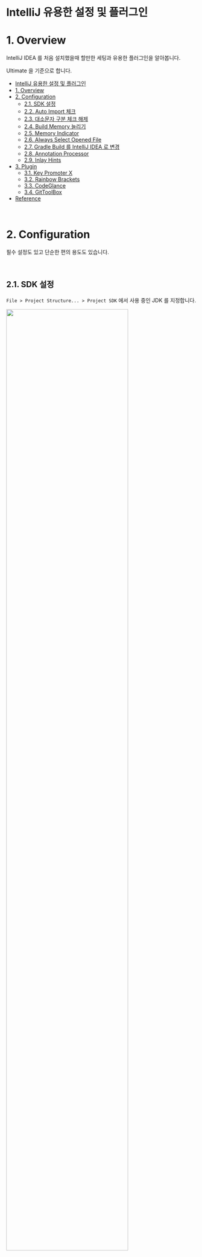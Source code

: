 # IntelliJ 유용한 설정 및 플러그인

# 1. Overview

IntelliJ IDEA 를 처음 설치했을때 할만한 세팅과 유용한 플러그인을 알아봅니다.

Ultimate 을 기준으로 합니다.

- [IntelliJ 유용한 설정 및 플러그인](#intellij-유용한-설정-및-플러그인)
- [1. Overview](#1-overview)
- [2. Configuration](#2-configuration)
  - [2.1. SDK 설정](#21-sdk-설정)
  - [2.2. Auto Import 체크](#22-auto-import-체크)
  - [2.3. 대소문자 구분 체크 해제](#23-대소문자-구분-체크-해제)
  - [2.4. Build Memory 늘리기](#24-build-memory-늘리기)
  - [2.5. Memory Indicator](#25-memory-indicator)
  - [2.6. Always Select Opened File](#26-always-select-opened-file)
  - [2.7. Gradle Build 를 IntelliJ IDEA 로 변경](#27-gradle-build-를-intellij-idea-로-변경)
  - [2.8. Annotation Processor](#28-annotation-processor)
  - [2.9. Inlay Hints](#29-inlay-hints)
- [3. Plugin](#3-plugin)
  - [3.1. Key Promoter X](#31-key-promoter-x)
  - [3.2. Rainbow Brackets](#32-rainbow-brackets)
  - [3.3. CodeGlance](#33-codeglance)
  - [3.4. GitToolBox](#34-gittoolbox)
- [Reference](#reference)

<br>

# 2. Configuration

필수 설정도 있고 단순한 편의 용도도 있습니다.

<br>

## 2.1. SDK 설정

`File > Project Structure... > Project SDK` 에서 사용 중인 JDK 를 지정합니다.

<img src="https://user-images.githubusercontent.com/28972341/144170909-12d45fa9-fa69-4edd-8e8d-c6ee847d3d0e.png" width=80%>

<br><br>

## 2.2. Auto Import 체크

<img src="https://user-images.githubusercontent.com/28972341/144170975-03bff7f0-8625-4d0a-aa14-956e96611baa.png" width=80%>

<br><br>

## 2.3. 대소문자 구분 체크 해제

`system` 을 검색하면 대소문자가 구별되어서 `System` 이 안나오기 때문에 체크 해제합니다.

대소문자 구분이 필요하면 검색창에서 필터를 추가할 수 있습니다.

<img src="https://user-images.githubusercontent.com/28972341/144171108-febac5c3-69d4-4b0b-8260-3179a0b06f95.png" width=80%>

<br><br>

## 2.4. Build Memory 늘리기

빌드할 때 메모리 때문에 실패할 수 있습니다.

Heap Size 를 늘려줍니다.

<img src="https://user-images.githubusercontent.com/28972341/144173534-fe50a274-f028-4e8b-8516-531be522f860.png" width=80%>

<br>

`Help > Edit Custom VM Options..` 에서 추가로 아래 설정을 해주면 좀더 쾌적하게 이용 가능합니다.

([IntelliJ Memory Option 최적화](https://snow-line.tistory.com/34) 참고)

```text
-Xmx4096m
-Xms4096m
```

<br>

## 2.5. Memory Indicator

메모리 정보를 실시간으로 확인하고 싶다면 인텔리제이 우측 하단을 우클릭하고 `Memory Indicator` 를 체크하면됩니다.

<img src="https://user-images.githubusercontent.com/28972341/144173752-c2e5f51a-26e0-409c-8130-7b3e3b486631.png" width=80%>

<br><br>

## 2.6. Always Select Opened File

파일 위치를 검색해서 들어가는 경우 왼쪽 파일 리스트에서 위치를 찾지 못할 때가 있습니다.

`Project > Show Options Menu (톱니바퀴) > Always Select Opened File` 을 활성화하면 현재 열려있는 파일 위치로 이동시켜줍니다.

<img src="https://user-images.githubusercontent.com/28972341/144173879-f518952e-31e3-4be1-98d4-b6867fa83f19.png" width=80%>

<br><br>

## 2.7. Gradle Build 를 IntelliJ IDEA 로 변경

Gradle 을 사용할 때만 Build 속도를 향상시킬 수 있습니다.

<img src="https://user-images.githubusercontent.com/28972341/144173983-13e2738c-03fa-4c2b-a2b3-d95c387f70d7.png" width=80%>

<br><br>

## 2.8. Annotation Processor

<img src="https://user-images.githubusercontent.com/28972341/144175333-951e6d68-d829-4e24-9ee3-3a24dd2072b9.png" width=80%>

<br><br>

## 2.9. Inlay Hints

Kotlin 을 사용하는 경우 `val`, `var` 를 사용하여 변수를 선언하는데, 타입을 명시하지 않는 경우도 있습니다.

타입을 생략하는 경우 어떤 타입인지 한눈에 안들어올 수가 있는데 Inlay Hints 를 켜면 타입을 알려줍니다.

언어별로 설정할 수도 있으며 저는 그냥 다 켜두는 편입니다.

<img src="https://github.com/ParkJiwoon/PrivateStudy/blob/master/intellij/images/screen_2022_05_20_22_57_50.png?raw=true" width="80%">

<br><br>

# 3. Plugin

플러그인은 필수는 아니지만 설치하면 개발 생산성 향상에 도움을 줍니다.

<br>

## 3.1. Key Promoter X

마우스 클릭으로 어떤 액션을 하면 단축키를 알려줍니다.

인텔리제이 단축키를 잘 모르거나 헷갈릴때 익히는 데 도움을 줍니다.

<img src="https://user-images.githubusercontent.com/28972341/144173126-93586cda-f896-415e-ab33-fd488ee85e37.png" width=80%>

<br><br>

## 3.2. Rainbow Brackets

여러 개의 괄호가 중첩될 때 색으로 구분해줍니다.

<img src="https://user-images.githubusercontent.com/28972341/144173254-80584051-1d31-4b5e-99f5-a4a14318179f.png" width=80%>

<br><br>

## 3.3. CodeGlance

코드 우측에 미니맵을 보여줍니다.

파일 크기가 크면 스크롤 할 때 편리하지만 분할해서 볼 때 공간을 차지하기 때문에 호불호가 좀 갈릴 거 같네요.

<img src="https://user-images.githubusercontent.com/28972341/144173400-7f442b61-f7b5-4a04-9af4-7ac8065edef3.png" width=80%>

<br><br>

## 3.4. GitToolBox

Git 에 관한 지원을 해줍니다.

Inline Blame 이 특히 유용합니다.

<img src="https://user-images.githubusercontent.com/28972341/144173448-68ce5467-a4e2-405a-9d2a-c5bd3962630a.png" width=80%>

<br><br>

# Reference

- [IntelliJ Memory Option 최적화](https://snow-line.tistory.com/34)